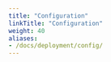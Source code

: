 ```yaml
---
title: "Configuration"
linkTitle: "Configuration"
weight: 40
aliases:
- /docs/deployment/config/
---
```

